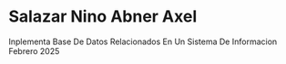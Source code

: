 # Salazar Nino Abner Axel
Inplementa Base De Datos Relacionados En Un Sistema De Informacion
Febrero 2025
